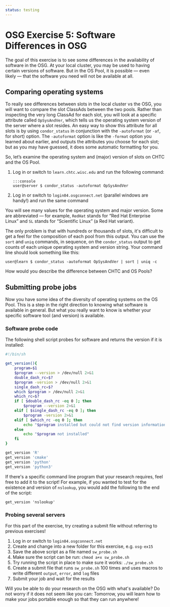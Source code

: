 ```yaml
---
status: testing
---
```


# OSG Exercise 5: Software Differences in OSG

The goal of this exercise is to see some differences in the availability of software in the OSG.
At your local cluster, you may be used to having certain versions of software.
But in the OS Pool,
it is possible&nbsp;— even likely&nbsp;— that the software you need will not be available at all.

## Comparing operating systems

To really see differences between slots in the local cluster vs the OSG,
you will want to compare the slot ClassAds between the two pools.
Rather than inspecting the very long ClassAd for each slot,
you will look at a specific attribute called `OpSysAndVer`,
which tells us the operating system version of the server where a slot resides.
An easy way to show this attribute for all slots is by using `condor_status`
in conjunction with the `-autoformat` (or `-af`, for short) option.
The `-autoformat` option is like the `-format` option you learned about earlier,
and outputs the attributes you choose for each slot;
but as you may have guessed, it does some automatic formatting for you.

So, let’s examine the operating system and (major) version of slots on CHTC and the OS Pool.

1.  Log in or switch to `learn.chtc.wisc.edu` and run the following command:

        :::console
        user@server $ condor_status -autoformat OpSysAndVer

1.  Log in or switch to `login04.osgconnect.net` (parallel windows are handy!)
    and run the same command

You will see many values for the operating system and major version.
Some are abbreviated&nbsp;— for example,
`RedHat` stands for “Red Hat Enterprise Linux” and
`SL` stands for “Scientific Linux” (a Red Hat variant).

The only problem is that with hundreds or thousands of slots,
it's difficult to get a feel for the composition of each pool from this output.
You can use the `sort` and `uniq` commands, in sequence, on the `condor_status` output
to get counts of each unique operating system and version string.
Your command line should look something like this:

``` console
user@learn $ condor_status -autoformat OpSysAndVer | sort | uniq -c
```

How would you describe the difference between CHTC and OS Pools?

## Submitting probe jobs

Now you have some idea of the diversity of operating systems on the OS Pool.
This is a step in the right direction to knowing what software is available in general.
But what you really want to know is whether your specific software tool (and version) is available.

### Software probe code

The following shell script probes for software and returns the version if it is installed:

```bash
#!/bin/sh

get_version(){
    program=$1
    $program --version > /dev/null 2>&1
    double_dash_rc=$?
    $program -version > /dev/null 2>&1
    single_dash_rc=$?
    which $program > /dev/null 2>&1
    which_rc=$?
    if [ $double_dash_rc -eq 0 ]; then
        $program --version 2>&1
    elif [ $single_dash_rc -eq 0 ]; then
        $program -version 2>&1
    elif [ $which_rc -eq 0 ]; then
        echo "$program installed but could not find version information"
    else
        echo "$program not installed"
    fi
}

get_version 'R'
get_version 'cmake'
get_version 'python'
get_version 'python3'
```

If there's a specific command line program that your research requires, feel free to add it to the script!
For example, if you wanted to test for the existence and version of `nslookup`, you would add the following to the end
of the script:

``` file
get_version 'nslookup'
```

### Probing several servers

For this part of the exercise, try creating a submit file without referring to previous exercises!

1.  Log in or switch to `login04.osgconnect.net`
1.  Create and change into a new folder for this exercise, e.g. `osg-ex15`
1.  Save the above script as a file named `sw_probe.sh`
1.  Make sure the script can be run: `chmod a+x sw_probe.sh`
1.  Try running the script in place to make sure it works: `./sw_probe.sh`
1.  Create a submit file that runs `sw_probe.sh` 100 times
    and uses macros to write different `output`, `error`, and `log` files
1.  Submit your job and wait for the results

Will you be able to do your research on the OSG with what's available?
Do not worry if it does not seem like you can:
Tomorrow, you will learn how to make your jobs portable enough so that they can run anywhere!
